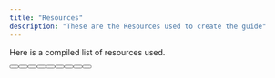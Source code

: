 ```yaml
---
title: "Resources"
description: "These are the Resources used to create the guide"
---
```


Here is a compiled list of resources used.

<Button label="NGS Verification Data Storage" link="https://docs.google.com/spreadsheets/d/1h3gSISqcFIkZUiV_Z4thvFmycuTajw5-6V1Y36rx64w" margin="5px 0" />
<Button label="Slayer Cancel Timing Sheet" link="https://docs.google.com/spreadsheets/d/1761j0Antcs4j1L_GhnNsergUQOsinbQlMW3TDydQEms" margin="5px 0" />
<Button label="Deathcream's Sheet Pile" link="https://docs.google.com/spreadsheets/d/1brkmwBMJG1u-NthiE-ib6rjc1hJOpYDwWHPWSOgVJms0" margin="5px 0" />
<Button label="TheuberClips" link="https://x.com/TheuberClips" margin="5px 0" />
<Button label="ものさし" link="https://x.com/flowerint1034" margin="5px 0" />
<Button label="Arks-Visiphone" link="https://pso2na.arks-visiphone.com/wiki/Main_Page" margin="5px 0" />
<Button label="Arks-Layer" link="https://arks-layer.com/" margin="5px 0" />
<Button label="Kean’s answer to everthing PSO2" link="https://docs.google.com/document/d/16kqHk8AEKk7kHWrFUUi2QuxWBU_kiOJlVhgA85i_pgs/edit?tab=t.5incperky9id" margin="5px 0" />
<Button label="NGS Damage Calculator 3" link="https://docs.google.com/spreadsheets/d/1SgSmKVXDZet4F8Ot6-PsbUSUPHGe2eVChUVA9uS3g0k" margin="5px 0" />